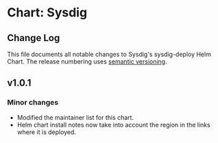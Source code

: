# Chart: Sysdig

## Change Log

This file documents all notable changes to Sysdig's sysdig-deploy Helm Chart. The release numbering uses [semantic versioning](http://semver.org).

## v1.0.1

### Minor changes

* Modified the maintainer list for this chart.
* Helm chart install notes now take into account the region in the links where it is deployed.
